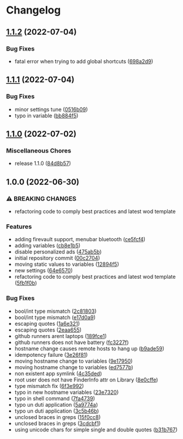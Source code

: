 # Changelog

## [1.1.2](https://github.com/wayofdev/ansible-role-mac-cfg/compare/v1.1.1...v1.1.2) (2022-07-04)


### Bug Fixes

* fatal error when trying to add global shortcuts ([698a2d9](https://github.com/wayofdev/ansible-role-mac-cfg/commit/698a2d9d1ce8317d23328fa44f599f802b7cc3fb))

## [1.1.1](https://github.com/wayofdev/ansible-role-mac-cfg/compare/v1.1.0...v1.1.1) (2022-07-04)


### Bug Fixes

* minor settings tune ([0516b09](https://github.com/wayofdev/ansible-role-mac-cfg/commit/0516b09fc1537e8bbeaca65cbcb8bf0e1b510adc))
* typo in variable ([bb884f5](https://github.com/wayofdev/ansible-role-mac-cfg/commit/bb884f5c7d4d215c650617aa2dde7b5bc80ec6ed))

## [1.1.0](https://github.com/wayofdev/ansible-role-mac-cfg/compare/v1.0.0...v1.1.0) (2022-07-02)


### Miscellaneous Chores

* release 1.1.0 ([84d8b57](https://github.com/wayofdev/ansible-role-mac-cfg/commit/84d8b572e2d48697304041a1fd745ce82efdbcee))

## 1.0.0 (2022-06-30)


### ⚠ BREAKING CHANGES

* refactoring code to comply best practices and latest wod template

### Features

* adding firevault support, menubar bluetooth ([ce5fcf4](https://github.com/wayofdev/ansible-role-mac-cfg/commit/ce5fcf47fd7d89e040474c060edbd3b0080ca018))
* adding variables ([cb8e1b5](https://github.com/wayofdev/ansible-role-mac-cfg/commit/cb8e1b5fa9816fa8d546c6003df8410350f58b13))
* disable personalized ads ([475ab5b](https://github.com/wayofdev/ansible-role-mac-cfg/commit/475ab5bf3c8e3bdddc224e754e5846b3da7d0893))
* initial repository commit ([00c2704](https://github.com/wayofdev/ansible-role-mac-cfg/commit/00c2704d7ae6d15c4545381986bde113fa845241))
* moving static values to variables ([12894f5](https://github.com/wayofdev/ansible-role-mac-cfg/commit/12894f537d5b675d7101eea6c32f9292b0081e2d))
* new settings ([64e6570](https://github.com/wayofdev/ansible-role-mac-cfg/commit/64e657090ee812ec4ababf53858c3bd59467a74e))
* refactoring code to comply best practices and latest wod template ([5fb1f0b](https://github.com/wayofdev/ansible-role-mac-cfg/commit/5fb1f0b16d3bc3bee05d58b805cca7faed9fa3ff))


### Bug Fixes

* bool/int type mismatch ([2c81803](https://github.com/wayofdev/ansible-role-mac-cfg/commit/2c81803a17c15bb3a54483608938ef1a0326f0fa))
* bool/int type mismatch ([e17d0a9](https://github.com/wayofdev/ansible-role-mac-cfg/commit/e17d0a931888eb06b8db6b4ea269969b790ceca7))
* escaping quotes ([1a6e321](https://github.com/wayofdev/ansible-role-mac-cfg/commit/1a6e321627f7c379b56da45950bf4966df0d47ac))
* escaping quotes ([2eaa655](https://github.com/wayofdev/ansible-role-mac-cfg/commit/2eaa6554b65c8a768fc65e53c5b457ba4e13531f))
* github runners arent laptops ([189fce1](https://github.com/wayofdev/ansible-role-mac-cfg/commit/189fce1107c4ee96ff45ef2f53379009e1f282f4))
* github runners does not have battery ([fc3227f](https://github.com/wayofdev/ansible-role-mac-cfg/commit/fc3227fdaa8aa7e5d4cc2eed6c5461e70b6c01c5))
* hostname change causes remote hosts to hang up ([b9ade59](https://github.com/wayofdev/ansible-role-mac-cfg/commit/b9ade59f78d86a607647e971440a5d7e8c8cd56f))
* idempotency failure ([3e26f81](https://github.com/wayofdev/ansible-role-mac-cfg/commit/3e26f819aa2bc40fbee57464df9b9e015b606f1e))
* moving hostname change to variables ([9e17950](https://github.com/wayofdev/ansible-role-mac-cfg/commit/9e1795037b7217f4913d7fd92aaeb6d4c655fb14))
* moving hostname change to variables ([ed7577b](https://github.com/wayofdev/ansible-role-mac-cfg/commit/ed7577be300b9669de4a61d424294bb2e849745d))
* non existent app symlink ([4c35ded](https://github.com/wayofdev/ansible-role-mac-cfg/commit/4c35ded7d90d151f7058c40c79734d0557dcfb65))
* root user does not have FinderInfo attr on Library ([8e0cffe](https://github.com/wayofdev/ansible-role-mac-cfg/commit/8e0cffe44b3b30b23bf5b754a34435e71ec974c0))
* type mismatch fix ([6f3e992](https://github.com/wayofdev/ansible-role-mac-cfg/commit/6f3e992bec1fd639429e7e1afd6d8d6e08b171c1))
* typo in new hostname variables ([23e7320](https://github.com/wayofdev/ansible-role-mac-cfg/commit/23e7320885221dfe6fb25f42e1ed81cabb4e7fb1))
* typo in shell command ([7fa4739](https://github.com/wayofdev/ansible-role-mac-cfg/commit/7fa47392315350babb32073442a2e6dc61be4107))
* typo un duti application ([5a9774a](https://github.com/wayofdev/ansible-role-mac-cfg/commit/5a9774a9a6f37688f317d2070fe982fb9f4ae596))
* typo un duti application ([3c5b46b](https://github.com/wayofdev/ansible-role-mac-cfg/commit/3c5b46b6f3a63c25cfedb62ffb24ad08200695a2))
* unclosed braces in greps ([15f0cc8](https://github.com/wayofdev/ansible-role-mac-cfg/commit/15f0cc894f802ca825efc278069616a24659c765))
* unclosed braces in greps ([3cdcbf1](https://github.com/wayofdev/ansible-role-mac-cfg/commit/3cdcbf18e3e0a4d768f55f2e3fc2ea3f459f4a3e))
* using unicode chars for simple single and double quotes ([b31b767](https://github.com/wayofdev/ansible-role-mac-cfg/commit/b31b767f858bd8cef0903e10827f601f70b642a3))
